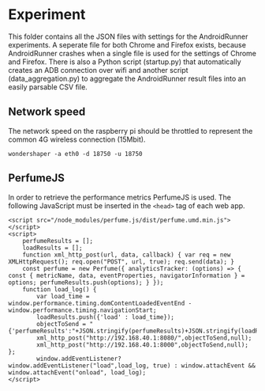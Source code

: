 # Experiment

This folder contains all the JSON files with settings for the AndroidRunner experiments. A seperate file for both Chrome and Firefox exists, because AndroidRunner crashes when a single file is used for the settings of Chrome and Firefox. There is also a Python script (startup.py) that automatically creates an ADB connection over wifi and another script (data_aggregation.py) to aggregate the AndroidRunner result files into an easily parsable CSV file.

## Network speed
The network speed on the raspberry pi should be throttled to represent the common 4G wireless connection (15Mbit).

```
wondershaper -a eth0 -d 18750 -u 18750
```


## PerfumeJS
In order to retrieve the performance metrics PerfumeJS is used. The following JavaScript must be inserted in the ```<head>``` tag of each web app.

```
<script src="/node_modules/perfume.js/dist/perfume.umd.min.js"></script>
<script>
    perfumeResults = [];
    loadResults = [];
    function xml_http_post(url, data, callback) { var req = new XMLHttpRequest(); req.open("POST", url, true); req.send(data); }
    const perfume = new Perfume({ analyticsTracker: (options) => { const { metricName, data, eventProperties, navigatorInformation } = options; perfumeResults.push(options); } });
    function load_log() {
        var load_time = window.performance.timing.domContentLoadedEventEnd - window.performance.timing.navigationStart;
        loadResults.push({'load' : load_time});
        objectToSend = "{'perfumeResults':"+JSON.stringify(perfumeResults)+JSON.stringify(loadResults)+"}";
        xml_http_post("http://192.168.40.1:8080/",objectToSend,null);
        xml_http_post("http://192.168.40.1:8000",objectToSend,null); };
        window.addEventListener? window.addEventListener("load",load_log, true) : window.attachEvent && window.attachEvent("onload", load_log);
</script>
```